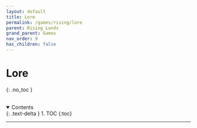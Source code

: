 ```yaml
---
layout: default
title: Lore
permalink: /games/rising/lore
parent: Rising Lands
grand_parent: Games
nav_order: 9
has_children: false
---
```


# Lore
{: .no_toc }

<br/>
<details open markdown="block">
  <summary>
    Contents
  </summary>
  {: .text-delta }
1. TOC
{:toc}
</details>

--------------------------------------------------------------------------------
